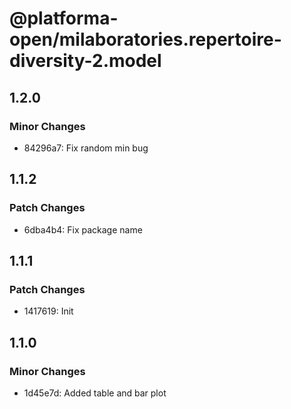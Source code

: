 # @platforma-open/milaboratories.repertoire-diversity-2.model

## 1.2.0

### Minor Changes

- 84296a7: Fix random min bug

## 1.1.2

### Patch Changes

- 6dba4b4: Fix package name

## 1.1.1

### Patch Changes

- 1417619: Init

## 1.1.0

### Minor Changes

- 1d45e7d: Added table and bar plot
